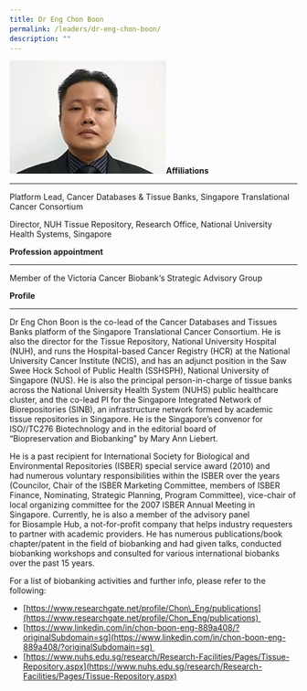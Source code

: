 ```yaml
---
title: Dr Eng Chon Boon
permalink: /leaders/dr-eng-chon-boon/
description: ""
---
```


![](/images/Leaders/dr-eng-chon-boon.jpg)**Affiliations** 

* * *

Platform Lead, Cancer Databases & Tissue Banks, Singapore Translational Cancer Consortium 

Director, NUH Tissue Repository, Research Office, National University Health Systems, Singapore   

**Profession appointment**  

* * *

Member of the Victoria Cancer Biobank‘s Strategic Advisory Group 

**Profile** 

* * *

Dr Eng Chon Boon is the co-lead of the Cancer Databases and Tissues Banks platform of the Singapore Translational Cancer Consortium. He is also the director for the Tissue Repository, National University Hospital (NUH), and runs the Hospital-based Cancer Registry (HCR) at the National University Cancer Institute (NCIS), and has an adjunct position in the Saw Swee Hock School of Public Health (SSHSPH), National University of Singapore (NUS). He is also the principal person-in-charge of tissue banks across the National University Health System (NUHS) public healthcare cluster, and the co-lead PI for the Singapore Integrated Network of Biorepositories (SINB), an infrastructure network formed by academic tissue repositories in Singapore. He is the Singapore’s convenor for ISO//TC276 Biotechnology and in the editorial board of “Biopreservation and Biobanking” by Mary Ann Liebert. 

He is a past recipient for International Society for Biological and Environmental Repositories (ISBER) special service award (2010) and had numerous voluntary responsibilities within the ISBER over the years (Councilor, Chair of the ISBER Marketing Committee, members of ISBER Finance, Nominating, Strategic Planning, Program Committee), vice-chair of local organizing committee for the 2007 ISBER Annual Meeting in Singapore. Currently, he is also a member of the advisory panel for Biosample Hub, a not-for-profit company that helps industry requesters to partner with academic providers. He has numerous publications/book chapter/patent in the field of biobanking and had given talks, conducted biobanking workshops and consulted for various international biobanks over the past 15 years. 

For a list of biobanking activities and further info, please refer to the following: 

*   [https://www.researchgate.net/profile/Chon\_Eng/publications](https://www.researchgate.net/profile/Chon_Eng/publications) 
*   [https://www.linkedin.com/in/chon-boon-eng-889a408/?originalSubdomain=sg](https://www.linkedin.com/in/chon-boon-eng-889a408/?originalSubdomain=sg) 
*   [https://www.nuhs.edu.sg/research/Research-Facilities/Pages/Tissue-Repository.aspx](https://www.nuhs.edu.sg/research/Research-Facilities/Pages/Tissue-Repository.aspx)